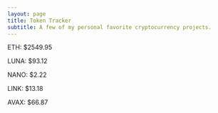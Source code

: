 ```yaml
---
layout: page
title: Token Tracker
subtitle: A few of my personal favorite cryptocurrency projects.
---
```


<!--BEGINCRYPTOINPUT-->
ETH: $2549.95

LUNA: $93.12

NANO: $2.22

LINK: $13.18

AVAX: $66.87

<!--ENDCRYPTOINPUT-->

